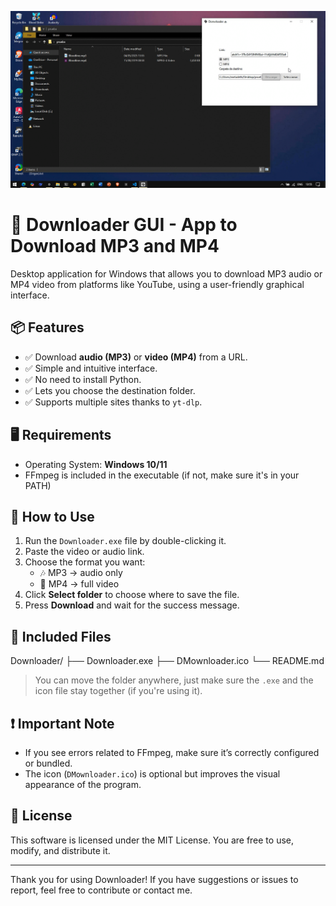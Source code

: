 [![V1](donwloader.png)](video.mp4)

# 🎵 Downloader GUI - App to Download MP3 and MP4

Desktop application for Windows that allows you to download MP3 audio or MP4 video from platforms like YouTube, using a user-friendly graphical interface.

## 📦 Features

- ✅ Download **audio (MP3)** or **video (MP4)** from a URL.
- ✅ Simple and intuitive interface.
- ✅ No need to install Python.
- ✅ Lets you choose the destination folder.
- ✅ Supports multiple sites thanks to `yt-dlp`.

## 🖥️ Requirements

- Operating System: **Windows 10/11**
- FFmpeg is included in the executable (if not, make sure it's in your PATH)

## 🚀 How to Use

1. Run the `Downloader.exe` file by double-clicking it.
2. Paste the video or audio link.
3. Choose the format you want:  
   - 🎶 MP3 → audio only  
   - 🎥 MP4 → full video
4. Click **Select folder** to choose where to save the file.
5. Press **Download** and wait for the success message.

## 📁 Included Files

Downloader/
├── Downloader.exe
├── DMownloader.ico
└── README.md

> You can move the folder anywhere, just make sure the `.exe` and the icon file stay together (if you're using it).

## ❗ Important Note

- If you see errors related to FFmpeg, make sure it’s correctly configured or bundled.
- The icon (`DMownloader.ico`) is optional but improves the visual appearance of the program.

## 📜 License

This software is licensed under the MIT License. You are free to use, modify, and distribute it.

---

Thank you for using Downloader! If you have suggestions or issues to report, feel free to contribute or contact me.
